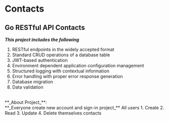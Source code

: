 # Contacts

Go RESTful API Contacts
-------------------------

**_This project includes the following_**
  1. RESTful endpoints in the widely accepted format
  2. Standard CRUD operations of a database table
  3. JWT-based authentication
  4. Environment dependent application configuration management
  5. Structured logging with contextual information
  6. Error handling with proper error response generation
  7. Database migration
  8. Data validation 
 <br>
**_About Project_**:
<br>
 **_Everyone create new account and sign-in project_**
  All users 
    1. Create
    2. Read
    3. Update
    4. Delete 
  themselves contacts
  

